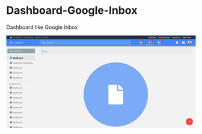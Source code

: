 # Dashboard-Google-Inbox
Dashboard like Google Inbox

![alt text](https://github.com/nasraldin/Dashboard-Google-Inbox/blob/master/images/Screenshot_2018-10-22.png)
